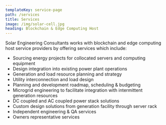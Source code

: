 ```yaml
---
templateKey: service-page
path: /services
title: Services
image: /img/solar-cell.jpg
heading: Blockchain & Edge Computing Host
---
```


Solar Engineering Consultants works with blockchain and edge computing host service providers by offering services which include:

* Sourcing energy projects for collocated servers and computing equipment
* Design integration into existing power plant operations
* Generation and load resource planning and strategy
* Utility interconnection and load design
* Planning and development roadmap, scheduling & budgeting
* Microgrid engineering to facilitate integration with intermittent generation resources
* DC coupled and AC coupled power stack solutions
* Custom design solutions from generation facility through server rack
* Independent engineering & QA services
* Owners representative services
